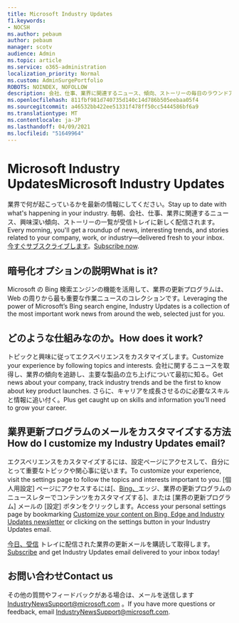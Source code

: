 ```yaml
---
title: Microsoft Industry Updates
f1.keywords:
- NOCSH
ms.author: pebaum
author: pebaum
manager: scotv
audience: Admin
ms.topic: article
ms.service: o365-administration
localization_priority: Normal
ms.custom: AdminSurgePortfolio
ROBOTS: NOINDEX, NOFOLLOW
description: 会社、仕事、業界に関連するニュース、傾向、ストーリーの毎日のラウンドアップは、受信トレイに新しく配信されます。
ms.openlocfilehash: 811fbf981d740735d140c14d786b505eebaa05f4
ms.sourcegitcommit: a46532bb422ee51331f478ff50cc5444586bf6a9
ms.translationtype: MT
ms.contentlocale: ja-JP
ms.lasthandoff: 04/09/2021
ms.locfileid: "51649964"
---
```

# <a name="microsoft-industry-updates"></a><span data-ttu-id="15cde-103">Microsoft Industry Updates</span><span class="sxs-lookup"><span data-stu-id="15cde-103">Microsoft Industry Updates</span></span>

<span data-ttu-id="15cde-104">業界で何が起こっているかを最新の情報にしてください。</span><span class="sxs-lookup"><span data-stu-id="15cde-104">Stay up to date with what's happening in your industry.</span></span> <span data-ttu-id="15cde-105">毎朝、会社、仕事、業界に関連するニュース、興味深い傾向、ストーリーの一覧が受信トレイに新しく配信されます。</span><span class="sxs-lookup"><span data-stu-id="15cde-105">Every morning, you'll get a roundup of news, interesting trends, and stories related to your company, work, or industry—delivered fresh to your inbox.</span></span> <span data-ttu-id="15cde-106">[今すぐサブスクライブします](https://www.bing.com/news/professional?pn=setting&mkt=en-us&asnl=1&form)。</span><span class="sxs-lookup"><span data-stu-id="15cde-106">[Subscribe now](https://www.bing.com/news/professional?pn=setting&mkt=en-us&asnl=1&form).</span></span>

## <a name="what-is-it"></a><span data-ttu-id="15cde-107">暗号化オプションの説明</span><span class="sxs-lookup"><span data-stu-id="15cde-107">What is it?</span></span>

<span data-ttu-id="15cde-108">Microsoft の Bing 検索エンジンの機能を活用して、業界の更新プログラムは、Web の周りから最も重要な作業ニュースのコレクションです。</span><span class="sxs-lookup"><span data-stu-id="15cde-108">Leveraging the power of Microsoft’s Bing search engine, Industry Updates is a collection of the most important work news from around the web, selected just for you.</span></span>

## <a name="how-does-it-work"></a><span data-ttu-id="15cde-109">どのような仕組みなのか。</span><span class="sxs-lookup"><span data-stu-id="15cde-109">How does it work?</span></span>

<span data-ttu-id="15cde-110">トピックと興味に従ってエクスペリエンスをカスタマイズします。</span><span class="sxs-lookup"><span data-stu-id="15cde-110">Customize your experience by following topics and interests.</span></span> <span data-ttu-id="15cde-111">会社に関するニュースを取得し、業界の傾向を追跡し、主要な製品の立ち上げについて最初に知る。</span><span class="sxs-lookup"><span data-stu-id="15cde-111">Get news about your company, track industry trends and be the first to know about key product launches.</span></span> <span data-ttu-id="15cde-112">さらに、キャリアを成長させるのに必要なスキルと情報に追い付く。</span><span class="sxs-lookup"><span data-stu-id="15cde-112">Plus get caught up on skills and information you’ll need to grow your career.</span></span>

## <a name="how-do-i-customize-my-industry-updates-email"></a><span data-ttu-id="15cde-113">業界更新プログラムのメールをカスタマイズする方法</span><span class="sxs-lookup"><span data-stu-id="15cde-113">How do I customize my Industry Updates email?</span></span>

<span data-ttu-id="15cde-114">エクスペリエンスをカスタマイズするには、設定ページにアクセスして、自分にとって重要なトピックや関心事に従います。</span><span class="sxs-lookup"><span data-stu-id="15cde-114">To customize your experience, visit the settings page to follow the topics and interests important to you.</span></span> <span data-ttu-id="15cde-115">[個人用設定] ページにアクセスするには[、[Bing、](https://www.bing.com/news/professional?pn=setting&mkt=en-us&form=BAWLOG&frb=1)エッジ、業界の更新プログラムのニュースレターでコンテンツをカスタマイズする]、または [業界の更新プログラム] メールの [設定] ボタンをクリックします。</span><span class="sxs-lookup"><span data-stu-id="15cde-115">Access your personal settings page by bookmarking [Customize your content on Bing, Edge and Industry Updates newsletter](https://www.bing.com/news/professional?pn=setting&mkt=en-us&form=BAWLOG&frb=1) or clicking on the settings button in your Industry Updates email.</span></span>

<span data-ttu-id="15cde-116">[今日、受信](https://www.bing.com/news/professional?pn=setting&mkt=en-us&asnl=1&form=BAWLOG&frb=1) トレイに配信された業界の更新メールを購読して取得します。</span><span class="sxs-lookup"><span data-stu-id="15cde-116">[Subscribe](https://www.bing.com/news/professional?pn=setting&mkt=en-us&asnl=1&form=BAWLOG&frb=1) and get Industry Updates email delivered to your inbox today!</span></span>

## <a name="contact-us"></a><span data-ttu-id="15cde-117">お問い合わせ</span><span class="sxs-lookup"><span data-stu-id="15cde-117">Contact us</span></span>

<span data-ttu-id="15cde-118">その他の質問やフィードバックがある場合は、メールを送信します <IndustryNewsSupport@microsoft.com> 。</span><span class="sxs-lookup"><span data-stu-id="15cde-118">If you have more questions or feedback, email <IndustryNewsSupport@microsoft.com>.</span></span>
